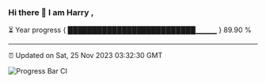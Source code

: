 ### Hi there 👋 I am Harry , 

⏳ Year progress { ██████████████████████████▁▁▁▁ } 89.90 %

---

⏰ Updated on Sat, 25 Nov 2023 03:32:30 GMT

![Progress Bar CI](https://github.com/duykhang68/duykhang68/workflows/Progress%20Bar%20CI/badge.svg)
